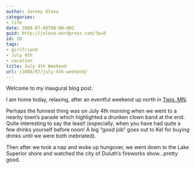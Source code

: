 ```yaml
---
author: Jeremy Olexa
categories:
- life
date: 2008-07-06T00:00:00Z
guid: http://jolexa.wordpress.com/?p=8
id: 10
tags:
- girlfriend
- July 4th
- vacation
title: July 4th Weekend
url: /2008/07/july-4th-weekend/
---
```


Welcome to my inaugural blog post.

I am home today, relaxing, after an eventful weekend up north in [Twig, MN][1].

Perhaps the funnest thing was on July 4th morning when we went to a nearby town&#8217;s parade which highlighted a drunken clown band at the end. Quite interesting to say the least! (especially, when you have had quite a few drinks yourself before noon! A big &#8220;good job&#8221; goes out to Kel for buying drinks until we were both inebriated).

Then after we took a nap and woke up hungover, we went down to the Lake Superior shore and watched the city of Duluth&#8217;s fireworks show&#8230;pretty good.

 [1]: http://maps.google.com/maps?f=q&hl=en&geocode=&q=twig,+mn&ie=UTF8&ll=46.832013,-92.275543&spn=0.622899,1.367798&z=10&iwloc=addr